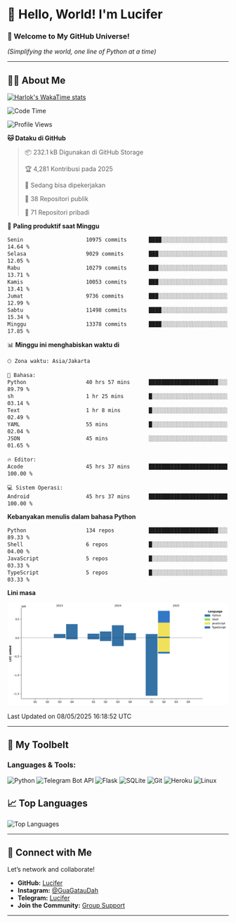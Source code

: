 # 👋 Hello, World! I'm Lucifer 

### 🚀 Welcome to My GitHub Universe!  
*(Simplifying the world, one line of Python at a time)*  

---

## 🧑‍💻 About Me


[![Harlok's WakaTime stats](https://github-readme-stats.vercel.app/api/wakatime?username=LuciferReborns)](https://github.com/jonesroot/github-readme-stats)


<!--START_SECTION:waka-->
![Code Time](http://img.shields.io/badge/Code%20Time-147%20hrs%2018%20mins-blue)

![Profile Views](http://img.shields.io/badge/Profil%20dilihat-1-blue)

**🐱 Dataku di GitHub** 

> 📦 232.1 kB Digunakan di GitHub Storage 
 > 
> 🏆 4,281 Kontribusi pada 2025
 > 
> 💼 Sedang bisa dipekerjakan
 > 
> 📜 38 Repositori publik 
 > 
> 🔑 71 Repositori pribadi 
 > 
📅 **Paling produktif saat Minggu** 

```text
Senin                    10975 commits       ████░░░░░░░░░░░░░░░░░░░░░   14.64 % 
Selasa                   9029 commits        ███░░░░░░░░░░░░░░░░░░░░░░   12.05 % 
Rabu                     10279 commits       ███░░░░░░░░░░░░░░░░░░░░░░   13.71 % 
Kamis                    10053 commits       ███░░░░░░░░░░░░░░░░░░░░░░   13.41 % 
Jumat                    9736 commits        ███░░░░░░░░░░░░░░░░░░░░░░   12.99 % 
Sabtu                    11498 commits       ████░░░░░░░░░░░░░░░░░░░░░   15.34 % 
Minggu                   13378 commits       ████░░░░░░░░░░░░░░░░░░░░░   17.85 % 
```


📊 **Minggu ini menghabiskan waktu di** 

```text
🕑︎ Zona waktu: Asia/Jakarta

💬 Bahasa: 
Python                   40 hrs 57 mins      ██████████████████████░░░   89.79 % 
sh                       1 hr 25 mins        █░░░░░░░░░░░░░░░░░░░░░░░░   03.14 % 
Text                     1 hr 8 mins         █░░░░░░░░░░░░░░░░░░░░░░░░   02.49 % 
YAML                     55 mins             █░░░░░░░░░░░░░░░░░░░░░░░░   02.04 % 
JSON                     45 mins             ░░░░░░░░░░░░░░░░░░░░░░░░░   01.65 % 

🔥 Editor: 
Acode                    45 hrs 37 mins      █████████████████████████   100.00 % 

💻 Sistem Operasi: 
Android                  45 hrs 37 mins      █████████████████████████   100.00 % 
```

**Kebanyakan menulis dalam bahasa Python** 

```text
Python                   134 repos           ██████████████████████░░░   89.33 % 
Shell                    6 repos             █░░░░░░░░░░░░░░░░░░░░░░░░   04.00 % 
JavaScript               5 repos             █░░░░░░░░░░░░░░░░░░░░░░░░   03.33 % 
TypeScript               5 repos             █░░░░░░░░░░░░░░░░░░░░░░░░   03.33 % 
```



**Lini masa**

![Lines of Code chart](https://raw.githubusercontent.com/jonesroot/jonesroot/main/assets/bar_graph.png)


 Last Updated on 08/05/2025 16:18:52 UTC
<!--END_SECTION:waka-->

---


## 🧰 My Toolbelt  

### Languages & Tools:  
![Python](https://img.shields.io/badge/-Python-3776AB?style=flat-square&logo=python&logoColor=white) ![Telegram Bot API](https://img.shields.io/badge/-Telegram%20Bot%20API-2CA5E0?style=flat-square&logo=telegram&logoColor=white) ![Flask](https://img.shields.io/badge/-Flask-000000?style=flat-square&logo=flask&logoColor=white) ![SQLite](https://img.shields.io/badge/-SQLite-003B57?style=flat-square&logo=sqlite&logoColor=white) ![Git](https://img.shields.io/badge/-Git-F05032?style=flat-square&logo=git&logoColor=white) ![Heroku](https://img.shields.io/badge/-Heroku-430098?style=flat-square&logo=heroku&logoColor=white) ![Linux](https://img.shields.io/badge/-Linux-FCC624?style=flat-square&logo=linux&logoColor=black)  


## 📈 Top Languages

![Top Languages](https://github-readme-stats.vercel.app/api/top-langs/?username=jonesroot&layout=compact&theme=tokyonight)  

---


## 🔗 Connect with Me  

Let’s network and collaborate!  
- **GitHub:** [Lucifer](https://github.com/jonesroot/jonesroot/blob/main/README.md)  
- **Instagram:** [@GuaGatauDah](https://instagram.com/guagataudah)  
- **Telegram:** [Lucifer](https://t.me/LuciferReborns)  
- **Join the Community:** [Group Support](https://t.me/GokilSupport)

---
